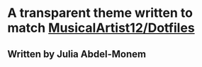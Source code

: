 # A transparent theme written to match [MusicalArtist12/Dotfiles](https://github.com/MusicalArtist12/Dotfiles)
## Written by Julia Abdel-Monem



